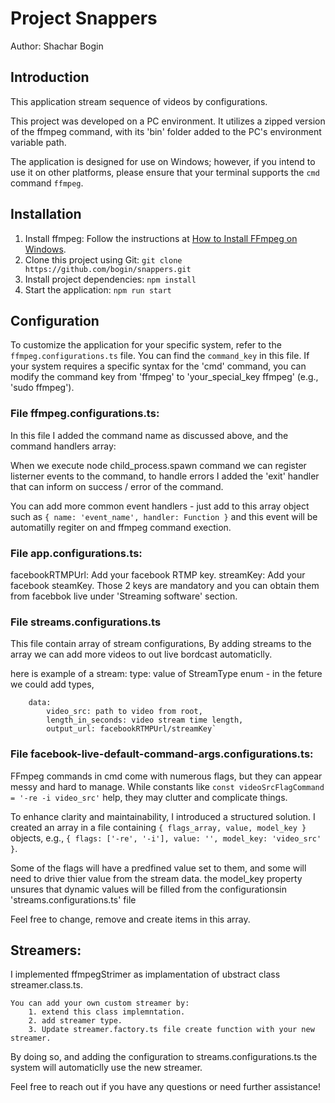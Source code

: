 # Project Snappers

Author: Shachar Bogin

## Introduction
This application stream sequence of videos by configurations.

This project was developed on a PC environment. It utilizes a zipped version of the ffmpeg command, with its 'bin' folder added to the PC's environment variable path. 

The application is designed for use on Windows; however, if you intend to use it on other platforms, please ensure that your terminal supports the `cmd` command `ffmpeg`.

## Installation
1. Install ffmpeg: Follow the instructions at [How to Install FFmpeg on Windows](https://www.geeksforgeeks.org/how-to-install-ffmpeg-on-windows/).
2. Clone this project using Git: `git clone https://github.com/bogin/snappers.git`
3. Install project dependencies: `npm install`
4. Start the application: `npm run start`


## Configuration


To customize the application for your specific system, refer to the `ffmpeg.configurations.ts` file. You can find the `command_key` in this file. If your system requires a specific syntax for the 'cmd' command, you can modify the command key from 'ffmpeg' to 'your_special_key ffmpeg' (e.g., 'sudo ffmpeg').

### File ffmpeg.configurations.ts: 
In this file I added the command name as discussed above, and the 
command handlers array:

When we execute node child_process.spawn command we can register 
listerner events to the command, to handle errors I added the
'exit' handler that can inform on success / error of the command.

You can add more common event handlers - just add to this array
object such as `{ name: 'event_name', handler: Function }` and this
event will be automatilly regiter on and ffmpeg command exection. 


### File app.configurations.ts:
facebookRTMPUrl: Add your facebook RTMP key.
streamKey: Add your facebook steamKey.
Those 2 keys are mandatory and you can obtain them from facebbok live
under 'Streaming software' section.

### File streams.configurations.ts
This file contain array of stream configurations,
By adding streams to the array we can add more videos
to out live bordcast automaticlly. 

here is example of a stream:
type: value of StreamType enum - in the feture we could add types,

```
    data: 
        video_src: path to video from root,
        length_in_seconds: video stream time length,
        output_url: facebookRTMPUrl/streamKey`
```
### File facebook-live-default-command-args.configurations.ts:
   
FFmpeg commands in cmd come with numerous flags, but they can appear messy and hard to manage. While constants like `const videoSrcFlagCommand = '-re -i video_src'` help, they may clutter and complicate things.

To enhance clarity and maintainability, I introduced a structured solution. I created an array in a file containing `{ flags_array, value, model_key }` objects, 
e.g., `{ flags: ['-re', '-i'], value: '', model_key: 'video_src' }`.

Some of the flags will have a predfined value set to them, and some will need to drive thier value from the stream data.
the model_key property unsures that dynamic values will be filled from the configurationsin 'streams.configurations.ts' file

Feel free to change, remove and create items in this array.

    

## Streamers:
I implemented ffmpegStrimer as implamentation of ubstract class streamer.class.ts.
```
You can add your own custom streamer by:
    1. extend this class implemntation.
    2. add streamer type.
    3. Update streamer.factory.ts file create function with your new   streamer.
```
By doing so, and adding the configuration to streams.configurations.ts
the system will automaticlly use the new streamer.

Feel free to reach out if you have any questions or need further assistance!
